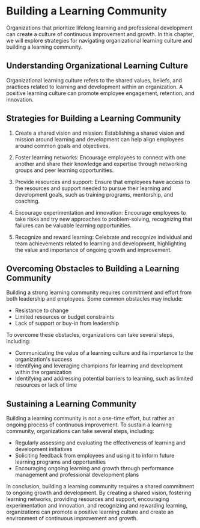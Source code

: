 Building a Learning Community
====================================================================================

Organizations that prioritize lifelong learning and professional development can create a culture of continuous improvement and growth. In this chapter, we will explore strategies for navigating organizational learning culture and building a learning community.

Understanding Organizational Learning Culture
---------------------------------------------

Organizational learning culture refers to the shared values, beliefs, and practices related to learning and development within an organization. A positive learning culture can promote employee engagement, retention, and innovation.

Strategies for Building a Learning Community
--------------------------------------------

1. Create a shared vision and mission: Establishing a shared vision and mission around learning and development can help align employees around common goals and objectives.

2. Foster learning networks: Encourage employees to connect with one another and share their knowledge and expertise through networking groups and peer learning opportunities.

3. Provide resources and support: Ensure that employees have access to the resources and support needed to pursue their learning and development goals, such as training programs, mentorship, and coaching.

4. Encourage experimentation and innovation: Encourage employees to take risks and try new approaches to problem-solving, recognizing that failures can be valuable learning opportunities.

5. Recognize and reward learning: Celebrate and recognize individual and team achievements related to learning and development, highlighting the value and importance of ongoing growth and improvement.

Overcoming Obstacles to Building a Learning Community
-----------------------------------------------------

Building a strong learning community requires commitment and effort from both leadership and employees. Some common obstacles may include:

* Resistance to change
* Limited resources or budget constraints
* Lack of support or buy-in from leadership

To overcome these obstacles, organizations can take several steps, including:

* Communicating the value of a learning culture and its importance to the organization's success
* Identifying and leveraging champions for learning and development within the organization
* Identifying and addressing potential barriers to learning, such as limited resources or lack of time

Sustaining a Learning Community
-------------------------------

Building a learning community is not a one-time effort, but rather an ongoing process of continuous improvement. To sustain a learning community, organizations can take several steps, including:

* Regularly assessing and evaluating the effectiveness of learning and development initiatives
* Soliciting feedback from employees and using it to inform future learning programs and opportunities
* Encouraging ongoing learning and growth through performance management and professional development plans

In conclusion, building a learning community requires a shared commitment to ongoing growth and development. By creating a shared vision, fostering learning networks, providing resources and support, encouraging experimentation and innovation, and recognizing and rewarding learning, organizations can promote a positive learning culture and create an environment of continuous improvement and growth.
